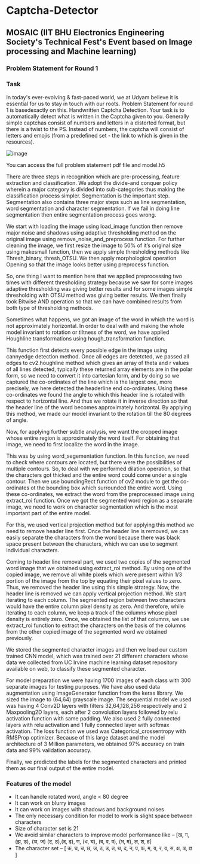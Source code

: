 # Captcha-Detector
## MOSAIC (IIT BHU Electronics Engineering Society's Technical Fest's Event based on Image processing and Machine learning)
### Problem Statement for Round 1 
### Task 
In today's ever-evolving & fast-paced world, we at Udyam 
believe it is essential for us to stay in touch with our roots. Problem Statement for round 1 is basedexactly on this. Handwritten Captcha Detection. Your task is to automatically detect what is written in the Captcha given to you. Generally simple captchas consist of numbers and letters in a distorted format, but there is a twist to the PS. Instead of numbers, the captcha will consist of letters and emojis (from a predefined set - the link to which is given in the resources). 

![image](https://user-images.githubusercontent.com/77714299/163319503-043bb2f9-173a-46ad-85a8-6c9152a9e67f.png)

You can access the full problem statement pdf file and model.h5

There are three steps in recognition which are pre-processing, feature extraction and classification.
We adopt the divide-and conquer policy wherein a major category is divided into sub-categories thus making the classification process simpler. 
Segmentation is the important step. Segmentation also contains three major steps such as line segmentation, word segmentation and character segmentation. If we fail in doing line segmentation then entire segmentation process goes wrong.


We start with loading the image using load_image function then remove major noise and shadows using adaptive thresholding method on the original image using remove_noise_and_preprocess function. For further cleaning the image, we first resize the image to 50% of it’s original size using makesmall function, then we apply simple thresholding methods like Thresh_binary, thresh_OTSU. We then apply morphological operation Opening so that the image looks better using preprocess function. 


So, one thing I want to mention here that we applied preprocessing two times with different thresholding strategy because we saw for some images adaptive thresholding was giving better results and for some images simple thresholding with OTSU method was giving better results. We then finally took Bitwise AND operation so that we can have combined results from both type of thresholding methods.

Sometimes what happens, we got an image of the word in which the word is not approximately horizontal. In order to deal with and making the whole model invariant to rotation or tiltness of the word, we have applied Houghline transformations using hough_transformation function.


This function first detects every possible edge in the image using cannyedge detection method. Once all edges are detetcted, we passed all edges to cv2.houghline method which gives an array of theta and r values of all lines detected, typically these returned array elements are in the polar form, so we need to convert it into cartesian form, and by doing so we captured the co-ordinates of the line which is the largest one, more precisely, we here detected the headerline end co-ordinates. Using these co-ordinates we found the angle to which this header line is rotated with respect to horizontal line. And thus we rotate it in inverse direction so that the header line of the word becomes approximately horizontal. By applying this method, we made our model invariant to the rotation till the 80 degrees of angle.

Now, for applying further subtle analysis, we want the cropped image whose entire region is approximately the word itself. For obtaining that image, we need to first localize the word in the image. 

This was by using word_segementation function. In this function, we need to check where contours are located, but there were the possibilities of multiple contours. So, to deal with we performed dilation operation, so that the characters got thicked and the entire word could come under a single contour.
Then we use boundingRect function of cv2 module to get the co-ordinates ot the bounding box which surrounded the entire word. Using these co-ordinates, we extract the word from the preprocessed image using extract_roi function.
Once we got the segmented word region as a separate image, we need to work on character segmentation which is the most important part of the entire model.


For this, we used vertical projection method but for applying this method we need to remove header line first. Once the header line is removed, we can easily separate the characters from the word because there was black space present between the characters, which we can use to segment individual characters.

Coming to header line removal part, we used two copies of the segmented word image that we obtained using extract_roi method. By using one of the copied image, we remove all white pixels which were present within 1/3 portion of the image from the top by equating their pixel values to zero. Thus, we removed the header line using this simple strategy. Now, the header line is removed we can apply vertical projection method. We start iterating to each column. The segmented region between two characters would have the entire column pixel density as zero. And therefore, while iterating to each column, we keep a track of the columns whose pixel density is entirely zero. Once, we obtained the list of that columns, we use extract_roi function to extract the characters on the basis of the columns from the other copied image of the segmented word we obtained previously.

We stored the segmented character images and then we load our custom trained CNN model, which was trained over 21 different characters whose data we collected from UC Irvine machine learning dataset repository available on web, to classify these segmented character.

For model preparation we were having 1700 images of each class with 300 separate images for testing purposes. We have also used data augmentation using ImageGenerator function from the keras library. We sized the image to (64,64) grayscale image. The sequential model we used was having 4 Conv2D layers with filters 32,64,128,256 respectively and 2 Maxpooling2D layers, each after 2 convolution layers followed by relu activation function with same padding. We also used 2 fully connected layers with relu activation and 1 fully connected layer with softmax activation. The loss function we used was Categorical_crossentropy with RMSProp optimizer.
Because of this large dataset and the model architecture of 3 Million parameters, we obtained 97% accuracy on train data and 99% validation accuracy.

Finally, we predicted the labels for the segmented characters and printed them as our final output of the entire model.


### Features of the model 
 - It can handle rotated word, angle < 80 degree
 - It can work on blurry images 
 - It can work on images with shadows and background noises
 - The only necessary condition for model to work is slight space between characters
 - Size of character set is 21 
 - We avoid similar characters to improve model performance like –
    [ख, ग, (झ, ड), (ञ, ज) (ट, ठ),(द, ढ), ण, (ध, घ), (ब, व, ष), (भ, म), ल, श, ह]
 - The character set – 
      [ क, घ, च, छ, ज, ठ, ड, त, थ, द, न, प, फ, म, य, र, व, स, क्ष, त्र, ज्ञ ]
